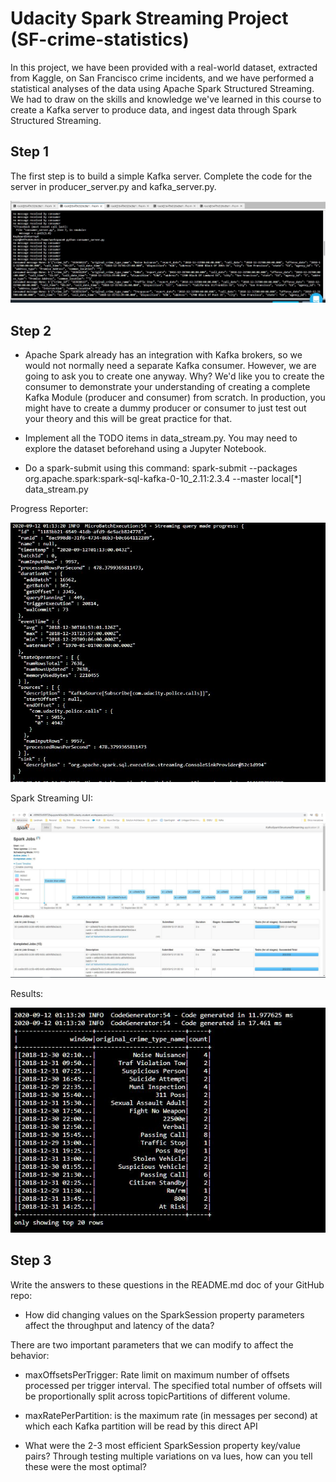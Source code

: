 # Udacity Spark Streaming Project (SF-crime-statistics)

In this project, we have been provided  with a real-world dataset, extracted from Kaggle, on San Francisco crime incidents, and we have performed  a statistical analyses of the data using Apache Spark Structured Streaming. We had to  draw on the skills and knowledge we've learned in this course to create a Kafka server to produce data, and ingest data through Spark Structured Streaming.

## Step 1
The first step is to build a simple Kafka server. Complete the code for the server in producer_server.py and kafka_server.py.

![consumer_server.py](images/consumer_server.JPG)

## Step 2
* Apache Spark already has an integration with Kafka brokers, so we would not normally need a separate Kafka consumer. However, we are going to ask you to create one anyway. Why? We'd like you to create the consumer to demonstrate your understanding of creating a complete Kafka Module (producer and consumer) from scratch. In production, you might have to create a dummy producer or consumer to just test out your theory and this will be great practice for that.

* Implement all the TODO items in data_stream.py. You may need to explore the dataset beforehand using a Jupyter Notebook.

* Do a spark-submit using this command: spark-submit --packages org.apache.spark:spark-sql-kafka-0-10_2.11:2.3.4 --master local[*] data_stream.py

Progress Reporter:

![ProgressReport](images/QueryStreamingProgress.JPG)

Spark Streaming UI:

![ image Spark UI](images/SparkUI.JPG)

Results:

![results](images/crime_Count.JPG)


## Step 3

Write the answers to these questions in the README.md doc of your GitHub repo:

* How did changing values on the SparkSession property parameters affect the throughput and latency of the data?

There are two important parameters that we can modify to affect the behavior:
* maxOffsetsPerTrigger: Rate limit on maximum number of offsets processed per trigger interval. The specified total number of offsets will be proportionally split across topicPartitions of different volume.

 * maxRatePerPartition: is the maximum rate (in messages per second) at which each Kafka partition will be read by this direct API
 

* What were the 2-3 most efficient SparkSession property key/value pairs? Through testing multiple variations on va lues, how can you tell these were the most optimal?

